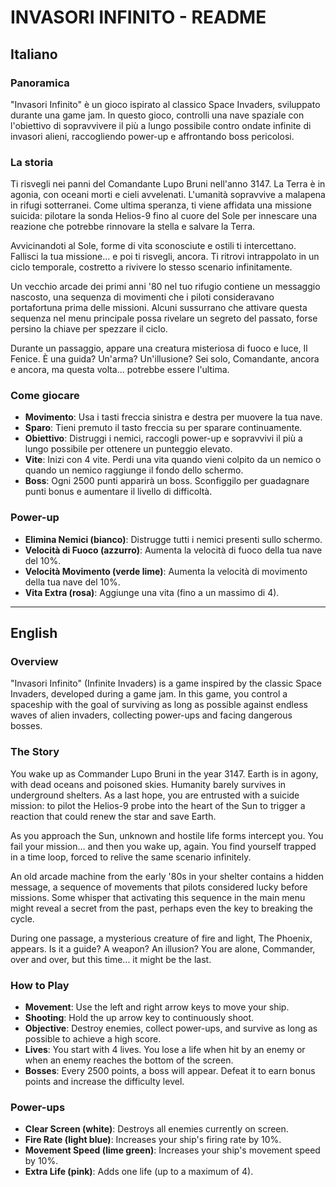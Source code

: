 # INVASORI INFINITO - README

## Italiano

### Panoramica
"Invasori Infinito" è un gioco ispirato al classico Space Invaders, sviluppato durante una game jam. In questo gioco, controlli una nave spaziale con l'obiettivo di sopravvivere il più a lungo possibile contro ondate infinite di invasori alieni, raccogliendo power-up e affrontando boss pericolosi.

### La storia
Ti risvegli nei panni del Comandante Lupo Bruni nell'anno 3147. La Terra è in agonia, con oceani morti e cieli avvelenati. L'umanità sopravvive a malapena in rifugi sotterranei. Come ultima speranza, ti viene affidata una missione suicida: pilotare la sonda Helios-9 fino al cuore del Sole per innescare una reazione che potrebbe rinnovare la stella e salvare la Terra.

Avvicinandoti al Sole, forme di vita sconosciute e ostili ti intercettano. Fallisci la tua missione... e poi ti risvegli, ancora. Ti ritrovi intrappolato in un ciclo temporale, costretto a rivivere lo stesso scenario infinitamente. 

Un vecchio arcade dei primi anni '80 nel tuo rifugio contiene un messaggio nascosto, una sequenza di movimenti che i piloti consideravano portafortuna prima delle missioni. Alcuni sussurrano che attivare questa sequenza nel menu principale possa rivelare un segreto del passato, forse persino la chiave per spezzare il ciclo.

Durante un passaggio, appare una creatura misteriosa di fuoco e luce, Il Fenice. È una guida? Un'arma? Un'illusione? Sei solo, Comandante, ancora e ancora, ma questa volta... potrebbe essere l'ultima.

### Come giocare
- **Movimento**: Usa i tasti freccia sinistra e destra per muovere la tua nave.
- **Sparo**: Tieni premuto il tasto freccia su per sparare continuamente.
- **Obiettivo**: Distruggi i nemici, raccogli power-up e sopravvivi il più a lungo possibile per ottenere un punteggio elevato.
- **Vite**: Inizi con 4 vite. Perdi una vita quando vieni colpito da un nemico o quando un nemico raggiunge il fondo dello schermo.
- **Boss**: Ogni 2500 punti apparirà un boss. Sconfiggilo per guadagnare punti bonus e aumentare il livello di difficoltà.

### Power-up
- **Elimina Nemici (bianco)**: Distrugge tutti i nemici presenti sullo schermo.
- **Velocità di Fuoco (azzurro)**: Aumenta la velocità di fuoco della tua nave del 10%.
- **Velocità Movimento (verde lime)**: Aumenta la velocità di movimento della tua nave del 10%.
- **Vita Extra (rosa)**: Aggiunge una vita (fino a un massimo di 4).

---

## English

### Overview
"Invasori Infinito" (Infinite Invaders) is a game inspired by the classic Space Invaders, developed during a game jam. In this game, you control a spaceship with the goal of surviving as long as possible against endless waves of alien invaders, collecting power-ups and facing dangerous bosses.

### The Story
You wake up as Commander Lupo Bruni in the year 3147. Earth is in agony, with dead oceans and poisoned skies. Humanity barely survives in underground shelters. As a last hope, you are entrusted with a suicide mission: to pilot the Helios-9 probe into the heart of the Sun to trigger a reaction that could renew the star and save Earth.

As you approach the Sun, unknown and hostile life forms intercept you. You fail your mission... and then you wake up, again. You find yourself trapped in a time loop, forced to relive the same scenario infinitely.

An old arcade machine from the early '80s in your shelter contains a hidden message, a sequence of movements that pilots considered lucky before missions. Some whisper that activating this sequence in the main menu might reveal a secret from the past, perhaps even the key to breaking the cycle.

During one passage, a mysterious creature of fire and light, The Phoenix, appears. Is it a guide? A weapon? An illusion? You are alone, Commander, over and over, but this time... it might be the last.

### How to Play
- **Movement**: Use the left and right arrow keys to move your ship.
- **Shooting**: Hold the up arrow key to continuously shoot.
- **Objective**: Destroy enemies, collect power-ups, and survive as long as possible to achieve a high score.
- **Lives**: You start with 4 lives. You lose a life when hit by an enemy or when an enemy reaches the bottom of the screen.
- **Bosses**: Every 2500 points, a boss will appear. Defeat it to earn bonus points and increase the difficulty level.

### Power-ups
- **Clear Screen (white)**: Destroys all enemies currently on screen.
- **Fire Rate (light blue)**: Increases your ship's firing rate by 10%.
- **Movement Speed (lime green)**: Increases your ship's movement speed by 10%.
- **Extra Life (pink)**: Adds one life (up to a maximum of 4).
